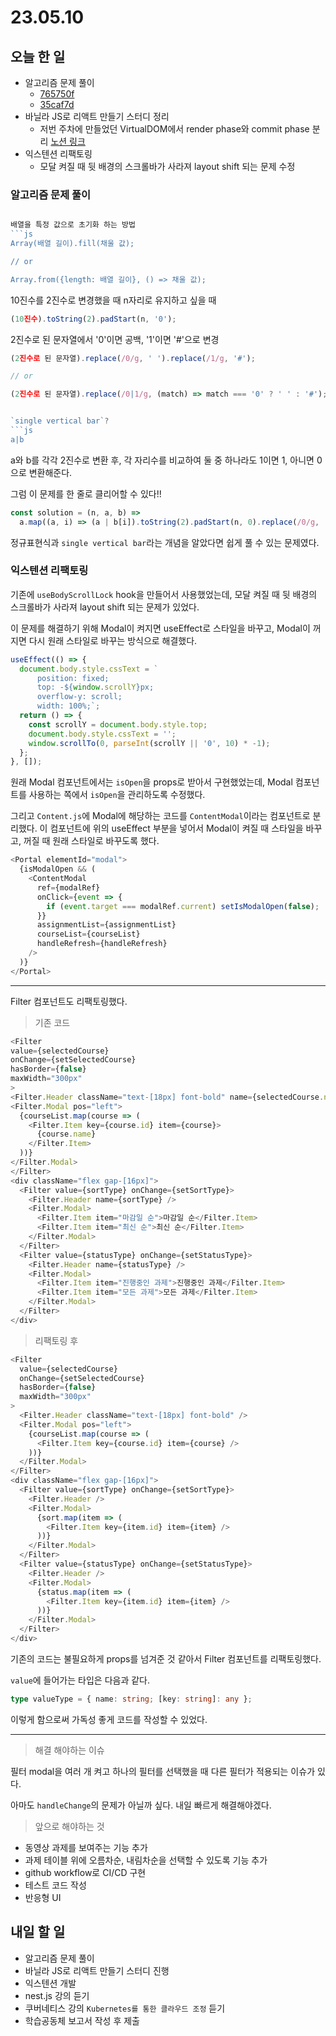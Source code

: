 # 23.05.10

## 오늘 한 일

- 알고리즘 문제 풀이
  - [765750f](https://github.com/kangju2000/Algorithm/commit/765750fc0b7aad28bd9d7aa097669c80069c3ad3)
  - [35caf7d](https://github.com/kangju2000/Algorithm/commit/35caf7db013fbaa1724f27f64fcff808e63e9142)
- 바닐라 JS로 리액트 만들기 스터디 정리
  - 저번 주차에 만들었던 VirtualDOM에서 render phase와 commit phase 분리 [노션 링크](https://kangju2000.notion.site/5-46637048eb564ecab3bc6bd5e8c4d298)
- 익스텐션 리팩토링
  - 모달 켜질 때 뒷 배경의 스크롤바가 사라져 layout shift 되는 문제 수정

### 알고리즘 문제 풀이

````js

배열을 특정 값으로 초기화 하는 방법
```js
Array(배열 길이).fill(채울 값);

// or

Array.from({length: 배열 길이}, () => 채울 값);
````

10진수를 2진수로 변경했을 때 n자리로 유지하고 싶을 때

```js
(10진수).toString(2).padStart(n, '0');
```

2진수로 된 문자열에서 '0'이면 공백, '1'이면 '#'으로 변경

````js
(2진수로 된 문자열).replace(/0/g, ' ').replace(/1/g, '#');

// or

(2진수로 된 문자열).replace(/0|1/g, (match) => match === '0' ? ' ' : '#');


`single vertical bar`?
```js
a|b
````

a와 b를 각각 2진수로 변환 후, 각 자리수를 비교하여 둘 중 하나라도 1이면 1, 아니면 0으로 변환해준다.

그럼 이 문제를 한 줄로 클리어할 수 있다!!

```js
const solution = (n, a, b) =>
  a.map((a, i) => (a | b[i]).toString(2).padStart(n, 0).replace(/0/g, ' ').replace(/1/g, '#'));
```

정규표현식과 `single vertical bar`라는 개념을 알았다면 쉽게 풀 수 있는 문제였다.

### 익스텐션 리팩토링

기존에 `useBodyScrollLock` hook을 만들어서 사용했었는데, 모달 켜질 때 뒷 배경의 스크롤바가 사라져 layout shift 되는 문제가 있었다.

이 문제를 해결하기 위해 Modal이 켜지면 useEffect로 스타일을 바꾸고, Modal이 꺼지면 다시 원래 스타일로 바꾸는 방식으로 해결했다.

```js
useEffect(() => {
  document.body.style.cssText = `
      position: fixed; 
      top: -${window.scrollY}px;
      overflow-y: scroll;
      width: 100%;`;
  return () => {
    const scrollY = document.body.style.top;
    document.body.style.cssText = '';
    window.scrollTo(0, parseInt(scrollY || '0', 10) * -1);
  };
}, []);
```

원래 Modal 컴포넌트에서는 `isOpen`을 props로 받아서 구현했었는데, Modal 컴포넌트를 사용하는 쪽에서 `isOpen`을 관리하도록 수정했다.

그리고 `Content.js`에 Modal에 해당하는 코드를 `ContentModal`이라는 컴포넌트로 분리했다. 이 컴포넌트에 위의 useEffect 부분을 넣어서 Modal이 켜질 때 스타일을 바꾸고, 꺼질 때 원래 스타일로 바꾸도록 했다.

```js
<Portal elementId="modal">
  {isModalOpen && (
    <ContentModal
      ref={modalRef}
      onClick={event => {
        if (event.target === modalRef.current) setIsModalOpen(false);
      }}
      assignmentList={assignmentList}
      courseList={courseList}
      handleRefresh={handleRefresh}
    />
  )}
</Portal>
```

---

Filter 컴포넌트도 리팩토링했다.

> 기존 코드
```js
<Filter
value={selectedCourse}
onChange={setSelectedCourse}
hasBorder={false}
maxWidth="300px"
>
<Filter.Header className="text-[18px] font-bold" name={selectedCourse.name} />
<Filter.Modal pos="left">
  {courseList.map(course => (
    <Filter.Item key={course.id} item={course}>
      {course.name}
    </Filter.Item>
  ))}
</Filter.Modal>
</Filter>
<div className="flex gap-[16px]">
  <Filter value={sortType} onChange={setSortType}>
    <Filter.Header name={sortType} />
    <Filter.Modal>
      <Filter.Item item="마감일 순">마감일 순</Filter.Item>
      <Filter.Item item="최신 순">최신 순</Filter.Item>
    </Filter.Modal>
  </Filter>
  <Filter value={statusType} onChange={setStatusType}>
    <Filter.Header name={statusType} />
    <Filter.Modal>
      <Filter.Item item="진행중인 과제">진행중인 과제</Filter.Item>
      <Filter.Item item="모든 과제">모든 과제</Filter.Item>
    </Filter.Modal>
  </Filter>
</div>
```

> 리팩토링 후
```js
<Filter
  value={selectedCourse}
  onChange={setSelectedCourse}
  hasBorder={false}
  maxWidth="300px"
>
  <Filter.Header className="text-[18px] font-bold" />
  <Filter.Modal pos="left">
    {courseList.map(course => (
      <Filter.Item key={course.id} item={course} />
    ))}
  </Filter.Modal>
</Filter>
<div className="flex gap-[16px]">
  <Filter value={sortType} onChange={setSortType}>
    <Filter.Header />
    <Filter.Modal>
      {sort.map(item => (
        <Filter.Item key={item.id} item={item} />
      ))}
    </Filter.Modal>
  </Filter>
  <Filter value={statusType} onChange={setStatusType}>
    <Filter.Header />
    <Filter.Modal>
      {status.map(item => (
        <Filter.Item key={item.id} item={item} />
      ))}
    </Filter.Modal>
  </Filter>
</div>
```

기존의 코드는 불필요하게 props를 넘겨준 것 같아서 Filter 컴포넌트를 리팩토링했다.

`value`에 들어가는 타입은 다음과 같다.
```ts
type valueType = { name: string; [key: string]: any };
```

이렇게 함으로써 가독성 좋게 코드를 작성할 수 있었다.

---
> 해결 해야하는 이슈

필터 modal을 여러 개 켜고 하나의 필터를 선택했을 때 다른 필터가 적용되는 이슈가 있다.

아마도 `handleChange`의 문제가 아닐까 싶다. 내일 빠르게 해결해야겠다.

> 앞으로 해야하는 것

- 동영상 과제를 보여주는 기능 추가
- 과제 테이블 위에 오름차순, 내림차순을 선택할 수 있도록 기능 추가
- github workflow로 CI/CD 구현
- 테스트 코드 작성
- 반응형 UI


## 내일 할 일

- 알고리즘 문제 풀이
- 바닐라 JS로 리액트 만들기 스터디 진행
- 익스텐션 개발
- nest.js 강의 듣기
- 쿠버네티스 강의 `Kubernetes를 통한 클라우드 조정` 듣기
- 학습공동체 보고서 작성 후 제출